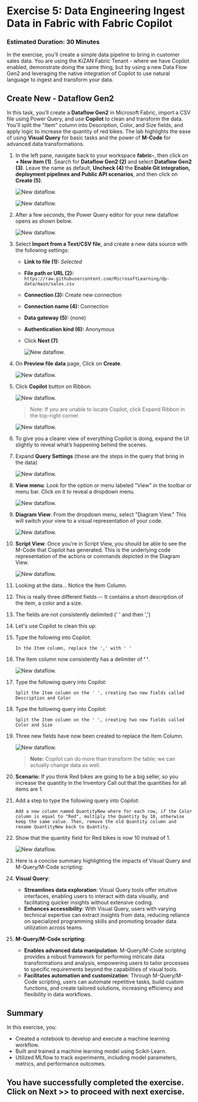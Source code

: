 # Exercise 5: Data Engineering Ingest Data in Fabric with Fabric Copilot

### Estimated Duration: 30 Minutes

In the exercise, you'll create a simple data pipeline to bring in customer sales data. You are using the KiZAN Fabric Tenant - where we have Copilot enabled, demonstrate doing the same thing, but by using a new Data Flow Gen2 and leveraging the native integration of Copilot to use natural language to ingest and transform your data.
   
## Create New - Dataflow Gen2

In this task, you’ll create a **Dataflow Gen2** in Microsoft Fabric, import a CSV file using Power Query, and use **Copilot** to clean and transform the data. You'll split the "Item" column into Description, Color, and Size fields, and apply logic to increase the quantity of red bikes. The lab highlights the ease of using **Visual Query** for basic tasks and the power of **M-Code** for advanced data transformations.

1. In the left pane, navigate back to your workspace **fabric-<inject key="DeploymentID" enableCopy="false"/>**, then click on **+ New item (1)**. Search for **Dataflow Gen2 (2)** and select **Dataflow Gen2 (3)**. Leave the name as default, **Uncheck (4)** the **Enable Git integration, deployment pipelines and Public API scenarios**, and then click on **Create (5)**.

   ![New dataflow.](./Images/Inj1.png)

   ![New dataflow.](./Images/Inj2.png)

1. After a few seconds, the Power Query editor for your new dataflow opens as shown below.

   ![New dataflow.](./Images/new-dataflow.png)

1. Select **Import from a Text/CSV file**, and create a new data source with the following settings:

   - **Link to file (1):** *Selected*
   - **File path or URL (2):** `https://raw.githubusercontent.com/MicrosoftLearning/dp-data/main/sales.csv`
   - **Connection (3):** Create new connection
   - **Connection name (4):** Connection
   - **Data gateway (5):** (none)
   - **Authentication kind (6):** Anonymous
   - Click **Next (7)**.

      ![New dataflow.](./Images/Inj3.png)

1. On **Preview file data** page, Click on **Create**.

   ![New dataflow.](./Images/30.png)

1. Click **Copilot** button on Ribbon. 

    ![New dataflow.](./Images/E6T1S6.png)
   
   > Note: If you are unable to locate Copilot, click Expand Ribbon in the top-right corner.
   
   ![New dataflow.](./Images/cop-1.png)

1. To give you a clearer view of everything Copilot is doing, expand the UI slightly to reveal what’s happening behind the scenes.

1. Expand **Query Settings** (these are the steps in the query that bring in the data)
   
   ![New dataflow.](./Images/cop-2.png)

1. **View menu**: Look for the option or menu labeled "View" in the toolbar or menu bar. Click on it to reveal a dropdown menu.

   ![New dataflow.](./Images/cop-3.png)

1. **Diagram View**: From the dropdown menu, select "Diagram View." This will switch your view to a visual representation of your code.

   ![New dataflow.](./Images/cop-4.png)

1. **Script View**: Once you're in Script View, you should be able to see the M-Code that Copilot has generated. This is the underlying code representation of the actions or commands depicted in the Diagram View.

   ![New dataflow.](./Images/Inj4.png)

1. Looking at the data… Notice the Item Column.

1. This is really three different fields -- It contains a short description of the item, a color and a size.

1.	The fields are not consistently delimited (' ' and then ',')

1. Let's use Copilot to clean this up:

1. Type the following into Copilot:
 
    ```
    In the Item column, replace the ',' with ' '
    ```
 
1. The Item column now consistently has a delimiter of **' '**.

   ![New dataflow.](./Images/4.png)

1. Type the following query into Copilot:
 
    ```
    Split the Item column on the ' ', creating two new fields called Description and Color
    ```
 
1. Type the following query into Copilot:
 
    ```
    Split the Item column on the ' ', creating two new fields called Color and Size
    ```

1. Three new fields have now been created to replace the Item Column.

   ![New dataflow.](./Images/Inj6.png)
 
   >**Note:** Copilot can do more than transform the table; we can actually change data as well.

1. **Scenario:** If you think Red bikes are going to be a big seller, so you increase the quantity in the Inventory Call out that the quantities for all items are 1.

1. Add a step to type the following query into Copilot:
 
    ```
    Add a new column named QuantityNew where for each row, if the Color column is equal to "Red", multiply the Quantity by 10, otherwise keep the same value. Then, remove the old Quantity column and rename QuantityNew back to Quantity.
    ```
 
1. Show that the quantity field for Red bikes is now 10 instead of 1.

   ![New dataflow.](./Images/Inj7.png)
 
1. Here is a concise summary highlighting the impacts of Visual Query and M-Query/M-Code scripting:

1. **Visual Query**:
   - **Streamlines data exploration**: Visual Query tools offer intuitive interfaces, enabling users to interact with data visually, and facilitating quicker insights without extensive coding.
   - **Enhances accessibility**: With Visual Query, users with varying technical expertise can extract insights from data, reducing reliance on specialized programming skills and promoting broader data utilization across teams.

1. **M-Query/M-Code scripting**:
   - **Enables advanced data manipulation**: M-Query/M-Code scripting provides a robust framework for performing intricate data transformations and analysis, empowering users to tailor processes to specific requirements beyond the capabilities of visual tools.
   - **Facilitates automation and customization**: Through M-Query/M-Code scripting, users can automate repetitive tasks, build custom functions, and create tailored solutions, increasing efficiency and flexibility in data workflows.

## Summary
In this exercise, you:

- Created a notebook to develop and execute a machine learning workflow.
- Built and trained a machine learning model using Scikit-Learn.
- Utilized MLflow to track experiments, including model parameters, metrics, and performance outcomes.

## You have successfully completed the exercise. Click on Next >> to proceed with next exercise.
